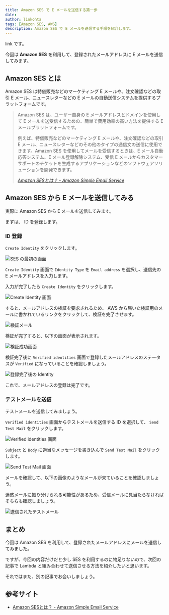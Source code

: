 ```yaml
---
title: Amazon SES で E メールを送信する第一歩
date: 
author: linkohta
tags: [Amazon SES, AWS]
description: Amazon SES で E メールを送信する手順を紹介します。
---
```


link です。

今回は **Amazon SES** を利用して、登録されたメールアドレスに E メールを送信してみます。

## Amazon SES とは

Amazon SES は特価販売などのマーケティング E メールや、注文確認などの取引 E メール、ニュースレターなどの E メールの自動送信システムを提供するプラットフォームです。

>Amazon SES は、ユーザー自身の E メールアドレスとドメインを使用して E メールを送受信するための、簡単で費用効率の高い方法を提供する E メールプラットフォームです。
>
>例えば、特価販売などのマーケティング E メールや、注文確認などの取引 E メール、ニュースレターなどのその他のタイプの通信文の送信に使用できます。Amazon SES を使用してメールを受信するときは、E メール自動応答システム、E メール登録解除システム、受信 E メールからカスタマーサポートのチケットを生成するアプリケーションなどのソフトウェアソリューションを開発できます。
>
><cite>[Amazon SESとは？ - Amazon Simple Email Service](https://docs.aws.amazon.com/ja_jp/ses/latest/dg/Welcome.html)</cite>

## Amazon SES から E メールを送信してみる

実際に Amazon SES から E メールを送信してみます。

まずは、 ID を登録します。

### ID 登録

`Create Identity` をクリックします。

![SES の最初の画面](images/2022-05-18_22h37_10.png)

`Create Identity` 画面で `Identity Type` を `Email address` を選択し、送信先の E メールアドレスを入力します。

入力が完了したら `Create Identity` をクリックします。

![Create Identity 画面](images/2022-05-18_22h38_06.png)

すると、メールアドレスの検証を要求されるため、 AWS から届いた検証用のメールに書かれているリンクをクリックして、検証を完了させます。

![検証メール](images/2022-05-18_22h40_01.png)

検証が完了すると、以下の画面が表示されます。

![検証成功画面](images/2022-05-18_22h40_22.png)

検証完了後に `Verified identities` 画面で登録したメールアドレスのステータスが `Verified` になっていることを確認しましょう。

![登録完了後の Identity](images/2022-05-18_22h41_07.png)

これで、メールアドレスの登録は完了です。

### テストメールを送信

テストメールを送信してみましょう。

`Verified identities` 画面からテストメールを送信する ID を選択して、 `Send Test Mail` をクリックします。

![Verified identities 画面](images/2022-05-18_22h42_05.png)

`Subject` と `Body` に適当なメッセージを書き込んで `Send Test Mail` をクリックします。

![Send Test Mail 画面](images/2022-05-18_22h42_47.png)

メールを確認して、以下の画像のようなメールが来ていることを確認しましょう。

迷惑メールに振り分けられる可能性があるため、受信メールに見当たらなければそちらも確認しましょう。

![送信されたテストメール](images/2022-05-18_22h48_40.png)

## まとめ

今回は Amazon SES を利用して、登録されたメールアドレスにメールを送信してみました。

ですが、今回の内容だけだと少し SES を利用するのに物足りないので、次回の記事で Lambda と組み合わせて送信させる方法を紹介したいと思います。

それではまた、別の記事でお会いしましょう。

## 参考サイト

- [Amazon SESとは？ - Amazon Simple Email Service](https://docs.aws.amazon.com/ja_jp/ses/latest/dg/Welcome.html)